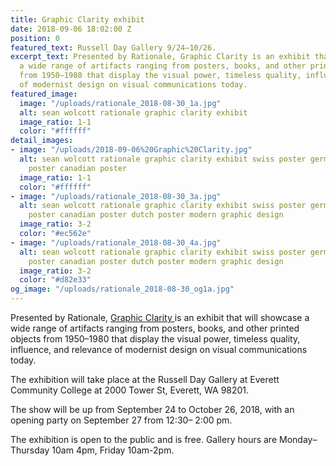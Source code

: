 ```yaml
---
title: Graphic Clarity exhibit
date: 2018-09-06 18:02:00 Z
position: 0
featured_text: Russell Day Gallery 9/24–10/26.
excerpt_text: Presented by Rationale, Graphic Clarity is an exhibit that will showcase
  a wide range of artifacts ranging from posters, books, and other printed objects
  from 1950–1980 that display the visual power, timeless quality, influence, and relevance
  of modernist design on visual communications today.
featured_image:
  image: "/uploads/rationale_2018-08-30_1a.jpg"
  alt: sean wolcott rationale graphic clarity exhibit
  image_ratio: 1-1
  color: "#ffffff"
detail_images:
- image: "/uploads/2018-09-06%20Graphic%20Clarity.jpg"
  alt: sean wolcott rationale graphic clarity exhibit swiss poster german poster japanese
    poster canadian poster
  image_ratio: 1-1
  color: "#ffffff"
- image: "/uploads/rationale_2018-08-30_3a.jpg"
  alt: sean wolcott rationale graphic clarity exhibit swiss poster german poster japanese
    poster canadian poster dutch poster modern graphic design
  image_ratio: 3-2
  color: "#ec562e"
- image: "/uploads/rationale_2018-08-30_4a.jpg"
  alt: sean wolcott rationale graphic clarity exhibit swiss poster german poster japanese
    poster canadian poster dutch poster modern graphic design
  image_ratio: 3-2
  color: "#d82e33"
og_image: "/uploads/rationale_2018-08-30_og1a.jpg"
---
```


Presented by Rationale, [Graphic Clarity ](https://www.everettcc.edu/gallery)is an exhibit that will showcase a wide range of artifacts ranging from posters, books, and other printed objects from 1950–1980 that display the visual power, timeless quality, influence, and relevance of modernist design on visual communications today.

The exhibition will take place at the Russell Day Gallery at Everett Community College at 2000 Tower St, Everett, WA 98201.

The show will be up from September 24 to October 26, 2018, with an opening party on September 27 from 12:30– 2:00 pm.

The exhibition is open to the public and is free. 
Gallery hours are Monday–Thursday 10am 4pm, Friday 10am-2pm.